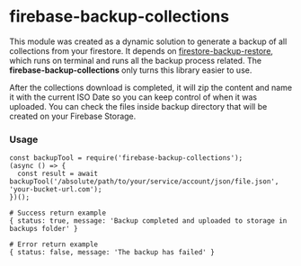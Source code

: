 # firebase-backup-collections

This module was created as a dynamic solution to generate a backup of all collections from your firestore. It depends on [firestore-backup-restore](https://github.com/user/repo/blob/branch/other_file.md), which runs on terminal and runs all the backup process related. The **firebase-backup-collections** only turns this library easier to use.

After the collections download is completed, it will zip the content and name it with the current ISO Date so you can keep control of when it was uploaded. You can check the files inside backup directory that will be created on your Firebase Storage.

### Usage
```
const backupTool = require('firebase-backup-collections');
(async () => {
  const result = await backupTool('/absolute/path/to/your/service/account/json/file.json', 'your-bucket-url.com');
})();

# Success return example
{ status: true, message: 'Backup completed and uploaded to storage in backups folder' }

# Error return example
{ status: false, message: 'The backup has failed' }
```